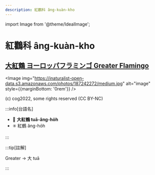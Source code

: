 ```yaml
---
description: 紅鸛科 âng-kuàn-kho
---
```


import Image from '@theme/IdealImage';

# 紅鸛科 âng-kuàn-kho

## [大紅鶴 ヨーロッパフラミンゴ Greater Flamingo](https://ebird.org/species/grefla3)

<Image img="https://inaturalist-open-data.s3.amazonaws.com/photos/187242272/medium.jpg" alt="image" style={{marginBottom: '0rem'}} />

<p className="image-caption">
(c) cog2022, some rights reserved (CC BY-NC)
</p>

:::info[台語名]

- 🎯 **大紅鶴 tuā-âng-ho̍h**
- ✳️ 紅鶴 âng-ho̍h

:::

:::tip[註解]

Greater -> 大 tuā

:::
